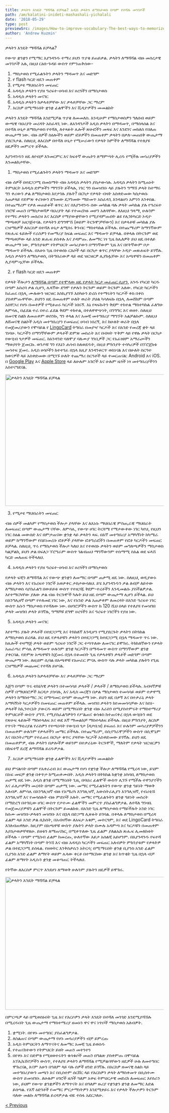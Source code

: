 ```yaml
---
title: ቃላትን እንዴት ማሻሻል ይቻላል? አዲስ ቃላትን ለማስታወስ በጣም የተሻሉ መንገዶች
path: /am/kalatini-inideti-mashashali-yichalali
date: '2018-05-29'
type: post
previewSrc: /images/How-to-improve-vocabulary-The-best-ways-to-memorize-new-words.jpg
author: 'Andrew Kuzmin'
---
```


ቃላትን እንዴት ማሻሻል ይቻላል?

የውጭ ቋንቋን የሚማር እያንዳንዱ ተማሪ ይህን ጥያቄ ይጠይቃል. ቃላትን ለማሻሻል ብዙ መሰረታዊ መንገዶች አሉ, በዚህ ርዕሰ-ጉዳይ ውስጥ የምንጠቅሰው-
1. ማስታወስ የሚፈልጉትን ቃላትን ማዳመጥ እና መድገም
2. የ flash ካርድ ዘዴን መጠቀም
3. የሚታዩ ማህበራትን መፍጠር
4. አዳዲስ ቃላትን የያዘ ዓረፍተ-ሀሳብ እና ሀረጎችን በማስታወስ
5. አዳዲስ ቃላትን መናገር
6. አዳዲስ ቃላትን ከቃላቶቻቸው እና ቃላቶቻቸው ጋር ማረም
7. እርስዎ በሚማሩበት ቋንቋ ፊልሞችን እና ቪዲዮዎችን መመልከት

ቃላትን እንዴት ማሻሻል እንደሚቻል ጥያቄ ለመመለስ. እንዲሁም የማስታወስዎን ግለሰብ ወይም ውጫዊ ባህሪያት መረዳት አስፈላጊ ነው. ለአንዳንዶች አዲስ ቃላትን በማዳመጥ, በማሰላሰል እና በተሻለ ሁኔታ ለማስታወስ የተሻለ, ለተጻፉት ሌሎች ጽሁፎችን መጻፍ እና እንደገና መከለስ የበለጠ ውጤታማ ነው. ብዙ ሰዎች ስዕሎችን ወይም ፎቶዎችን በመጠቀም ቃላትን በቃለ-መጠበቅ ውጤታማ ያደርጉታል. ስለዚህ, ለእርስዎ በተሻለ ሁኔታ የሚሠራውን የቃላት ክምችት ለማሻሻል የተለያዩ ዘዴዎችን መምረጥ ይችላሉ.

እያንዳንዱን ዘዴ ለየብቻ እንመርምር እና ከፍተኛ ውጤትን ለማምጣት ሊረዱ የሚችሉ መሳሪያዎችን እንመልከታቸው.

1. ማስታወስ የሚፈልጉትን ቃላትን ማዳመጥ እና መድገም

ብዙ ሰዎች በተደጋጋሚ በመስማት ብዙ አዳዲስ ቃላትን ያስታውሳሉ.
አዳዲስ ቃላትን ከሚጠኑት ትምህርት አዳዲስ ድምጾችን ማግኘት ይችላሉ, ነገር ግን በመዝገቡ ላይ ያሉትን ግማሽ ቃላት ከተማሩ ግን ቀሪውን ቃል ለማስታወስ እየታገሉ ያሉት? በርካታ የቃላት ብዛት አስቀድመው ካስታወሱ አጠቃላይ የድምጽ ቀረፃውን ደግመው ደጋግመው ማድመጥ አስፈላጊ እንዳልሆነ አምነን እንቀበል. በተጨማሪም የቃለ መጠይቆች ቁጥር እና በእያንዳንዱ ሰው መካከል ባሉ ቃላት መካከል ያሉ የዓረፍተ ነገሮቹ መጠን በማስታወሻዎ ባህሪያት ላይ የተመረኮዙ መሆን አለባቸው.
ለእዚህ ዓላማ, ሁሉንም የተማሩ ቃላትን መሰረዝ እና እርስዎ የማያውቋቸውን የሚያዳምጡበት ልዩ የሊንኮካርድ ኦዲዮ ማጫወቻ አዘጋጅተናል. የቃላትን ድግግሞሽ (ወይም ትርጉሞቻቸውን) እና በቃላቶቹ መካከል ያሉ ርዝማኔዎች ለእርስዎ በተሻለ ሁኔታ ለሚሰሩ ቅንብር ማስተካከል ይችላሉ.
በተጨማሪም ከማንኛውም የጽሑፍ ፋይሎች የራስዎን የመማሪያ ክፍል መፍጠር እና ማዳመጥ ይቻላል. በቀላሉ በትርጉም ወደ ማጫወቻው ላይ አንድ ጽሑፍ ይስቀሉ እና ያዳምጡ.
ለመማር ነፃ ጊዜ ከሌለዎት ይህ ዘዴ በተለይ ውጤታማ ነው, ምክንያቱም የትምህርት መሳሪያውን በማንኛውም ጊዜ እና በየትኛውም ቦታ ማዳመጥ ይችላሉ.
በአሁኑ ጊዜ በተወሰኑ ርእሶች ላይ በርካታ ቁጥር ያላቸው ኦዲዮ መጽሐፍት ይገኛሉ. አዲስ ቃላትን ለማስታወስ, በትግበራውዎ ላይ ወደ ዝርዝርዎ ሊያክሏቸው እና አጫዋቹን በመጠቀም ሊያዳምጧቸው ይችላሉ.

2. የ flash ካርድ ዘዴን መጠቀም

የቃላት ችሎታን <a href="https://en.wikipedia.org/wiki/Flashcard" target="_blank" rel="noopener">ለማሻሻል በጣም የተሞላው ዘዴ የቃላት ካርታ መፈጠር ሲሆን</a>, አንዱ የካርድ ካርዱ በጣም አስረባ ቃል ሲሆን, ሌላኛው ደግሞ የቃሉን ትርጉም ወይም ትርጉም አለው.
የካርድ ካርዶችን ከፈጠሩ በኋላ, ሙሉውን ዝርዝር እስኪያገኙ እስካሁን ድረስ የተማሩትን ካርዶች ቀስ በቀስ ያስቀምጡዋቸው.
ይህንን ዘዴ በመጠቀም ሁለት ወራት ያህል ካሳለፍኩ በኋላ, ለመሸከም በጣም አስቸጋሪ የሆኑ በመቶዎች የሚቆጠሩ ካርዶች ነበሩኝ.
እኔ የጻፍኩትን ቅደም ተከተል ማስተካከል ፈለግሁ ለምሳሌ, በፊደል ተራ በተራ ፊደል ቅደም ተከተል, በተለዋዋጭነት, በንግግር እና ወዘተ.
ስለዚህ ዘመናዊ ስልክ ለመጠቀም ወሰንኩ, ግን ቀላል እና አመቺ መተግበሪያ ማግኘት አልቻልኩም. ስለዚህ ለሸመናዊ ስልኮች አዲስ መተግበሪያን የመፍጠር ሀሳብ ነበረኝ, እና ከሁለት ወራት በኋላ የመጀመሪያውን የሞባይል የ <a href="https://lingocard.com" target="_blank" rel="noopener">LingoCard</a> ትግበራ በመያዣ ካርዶች እና በአንድ የመረጃ ቋት ላይ ገነባሁ. ካርዶችን በማንኛቸውም ቃላቶች ድምጽ መስራት እና በብዛት ጥቅም ላይ የዋሉ ቃላት በርካታ የውሂብ ጎታዎች መፍጠር. ከአንዳንድ ባለሞያ ባለሙያ ገንቢዎች ጋር የአፈፃፀም አማራጮችን ማወያየት ጀመርኩ. ወንዶቹ ግን የእኔን ሐሳብ ስለወደዱት, በዚህ ምክንያት ተሳካሪዎች በፕሮጀክቱ መሳተፍ ጀመሩ. አዲስ ሀሳቦችን ከተተገፈ በኋላ እዚያ እንዳንቆርጥ ወስነናል እና በሁለት ስርዓተ ክወናዎች ላይ አስቀድመው በሚገኙ ሁለት ተጨማሪ ስርዓቶች ላይ ተመርጠናል: Android እና iOS. በ <a href="https://play.google.com/store/apps/details?id=com.lingocard.lingocard" target="_blank" rel="noopener">Google Play</a> እና <a href="https://itunes.apple.com/us/app/lingocard/id1217076835?mt=8" target="_blank" rel="noopener">Apple Store</a> ላይ ለሁሉም አገሮች እና ሁሉም ዜጎች ነፃ መተግበሪያችንን አስተናግደናል.

<img class="aligncenter wp-image-7043" src="../images/2018/05/flash-card-Just-develop.png" alt="ቃላትን እንዴት ማሻሻል ይቻላል" width="625" height="417" />

3. የሚታዩ ማህበራትን መፍጠር

ብዙ ሰዎች መልካም የማስታወስ ችሎታ ያላቸው እና ለእነሱ ማህበራዊ ምስጢራዊ ማህበራት ለመፍጠር በጣም ውጤታማ ናቸው. ለምሳሌ, የውጭ ሀገር ትርጓሜ የማታውቀው ነገር ካየህ, የዚህን ነገር ስዕል መውሰድ እና በምታጠናው ቋንቋ ላይ ቃላትን ጻፍ.
በእኛ መተግበሪያ አማካኝነት ከካሜራ ወይም ከማንኛውም የበይነመረቡ ፎቶዎች ያላቸው ፎቶግራፎችን በመጠቀም የፎቶ ካርዶችን መፍጠር ይቻላል.
ስለዚህ, ጥሩ የማስታወስ ችሎታ ካለህ እና የተወሰኑ ቃላትን ወይም መግለጫዎችን ማስታወስ ካልቻልክ, ይህን ቃል በፍለጋ ፕሮግራም ውስጥ ገልብጠህ ማንኛውንም ተስማሚ ስእል ወደ ፍላሽ ካርድ መለጠፍ ትችላለህ.

4. አዳዲስ ቃላትን የያዘ ዓረፍተ-ሀሳብ እና ሀረጎችን በማስታወስ

የቃላት ፍቺን ለማሻሻል እና የውጭ ቋንቋን ለመማር በጣም ጠቃሚ ዘዴ ነው. ስለዚህ, ወዲያውኑ ብዙ ቃላትን እና የአረፍተ ነገሮች አወቃቀር ታስታውሳለህ. ይሄ እያንዳንዱን ቃል ለብቻ ለይተው ለማስታወስ ሳያስፈልግ በውይይቱ ውስጥ የተዘጋጁ ቅደም-ተረቶችን ​​እንዲመልሱ ያስችልዎታል.
እየተማርካቸው ያለው ቃል ብዙ ትርጉሞች ካሉት ይህ ዘዴ በጣም ውጤታማ ሊሆን ይችላል. ይህ በእንግሊዘኛ በጣም የተለመደ ነገር ነው, እና የአንድ ቃል አጠቃቀም ለመረዳት በአንድ ዓረፍተ ነገር ውስጥ እሱን ማስታወስ የተሻለው ነው.
በሀገሮቻችን ውስጥ ከ 120 ሺህ በላይ የተለያዩ የመዝገበ ቃላት መዝገበ ቃላት ይገኛሉ, ግማሾቹ ደግሞ ሀረጎችን እና ዓረፍተ ነገሮችን የያዘ ነው.

5. አዳዲስ ቃላትን መናገር

እየተማሩ ያሉት ቃላቶች በተደጋጋሚ እና ትክክለኛ እንዲሆን የሚያደርጉት ቃላትን በትክክል ለማስታወስ ይረዳል.
ይህ ዘዴ የቃላቶቹን ቃላትን በተደጋጋሚ ከተደጋጋሚ በኋላ ማዳመጥ ጥሩ ነው.
ከሌሎች ተዛማጅ ቃላት ወይም ዓረፍተ ነገሮች ጋር ተጣጥለው ለመናገር ይሞክሩ.
ትክክለኛውን የቃላት አጠራጣሪ ምሳሌ ለማዳመጥ ሁሉንም ቋንቋ ካርዶችን በማዳመጥ ውስጥ በማንኛውም ቋንቋ ያቀርባል.
የድምጽ አጫዋቹን ከጀመሩ በኋላ በቆመበት ጊዜ የቃላቶቹን ቃላቶች መድገም በጣም ውጤታማ ነው. ለዚህም ሲባል በአጫዋቹ የአሠራር ምናሌ ውስጥ ባሉ ቃላት መካከል ያሉትን የጊዜ ርዝማኔዎች መጨመር የተሻለ ይሆናል.

6. አዳዲስ ቃላትን ከቃላቶቻቸው እና ቃላቶቻቸው ጋር ማረም

እጅግ በጣም ጥሩ ቴክኒካዊ ቃላትን በተመሳሳይ ቃላቶች / ቃላቶች / ለማስታወስ ይችላሉ.
አብዛኛዎቹ ሰዎች በማህበሮዎች እርዳታ ያስባሉ, እና አዲስ መረጃን በቃል ማስታወስ ተመሳሳይ ወይም ተቃዋሚ ቃላትን ከማስተማር ጋር በማጣመር በጣም ውጤታማ ነው.
ይህን ዘዴ በቃኝ እና በተቃራኒ ቃላት አማካኝነት ካርታዎችን በመፍጠር መጠቀም ይችላሉ.
መዝገበ ቃላትን ከየመመሳሳቻው እና ከስነ-ቃላቶች ከኢንተርኔት ያውርዱ ወይም በሚማሩበት ቋንቋ ብዙ እራስን በሚያስተምሩት የማስተማሪያ ትምህርቶች ውስጥ ያግኙ. የሚያስፈልግዎትን የሥልጠና ቁሳቁስ ከተጠናቀረ በኋላ ውሂቡን ወደ የጽሁፍ ፋይሎች ማስተላለፍ እና ወደ እኛ ማመልከቻ ማስተላለፍ ይችላሉ. በዚህ ምክንያት, ለርስዎ የጥናት ማቴሪያል የራስዎን የተጫነባት የውሂብ ጎታ (ዳታቤዝ) ይፍጠሩ እና ሁሉንም መሳሪያዎቻችንን በመጠቀም ሁሉንም የቃላቶችን መማር ይችላሉ.
በተጨማሪም, በሲኖግራሞቻችን ውስጥ በሲሞኒም እና በአንትሪሚም የተፈጠሩ በርካታ ቁጥር ያላቸው ካርዶች አስቀድመው ይገኛሉ.
ይህን ዘዴ በመጠቀምዎ, ብዙ ቃላትን በቃሎችዎ ወይንም በተቃራኒው ትርጉሞች, ማለትም የቃላት ዝርዝርዎን በከፍተኛ ደረጃ ለማሻሻል ይረዱዎታል.

7. እርስዎ በሚማሩበት ቋንቋ ፊልሞችን እና ቪዲዮዎችን መመልከት

ይህ ምናልባት በጣም የአቀራረብ እና ውጤታማ የሆነ የቋንቋ ችሎታ ለማሻሻል የሚረዳ ነው, ይሄም በአፍ መፍቻ ቋንቋ በቀጥታ ከሚጠቀሙበት.
አዲስ ቃላትን በትክክል ከቋንቋ አካባቢ ለማስታወስ ጠቃሚ ዘዴ ነው. አዲስ ቋንቋ በሚማሩበት ጊዜ, በባህሪ ፊልሞች ውስጥ ሊገኙ የሚችሉ ተዋንያኖችን እና ፈሊጦዎችን መረዳት በጣም ጠቃሚ ነው.
መማር የሚፈልጉትን የውጭ ቋንቋ ዓይነት ማወቅ አለብዎ. ለምሳሌ በእንግሊዝኛ ብዙ የአሜሪካ እንግሊዝኛ, አውስትራሊያን እንግሊዝኛ, የብሪቲሽ እንግሊዝኛ እና የመሳሰሉት ብዙ ምድቦች አሉት. መማር የሚፈልጉትን ቋንቋ ዓይነት መሰረት በማድረግ በተገቢው ሀገር ውስጥ የታተሙ ፊልሞችን መምረጥ ያስፈልግዎታል.
ለተሻለ ግንዛቤ የመጀመሪያዎቹን ፊልሞች በትርጉም ይመልከቱ. በአንድ ጊዜ ለማስታወስ የማይችሉት አንድ ነገር ከሰሙ መዝገበ-ቃላቱን መዝገቡ እና በኋላ በድጋሜ ሊጽፉት ይገባል.
በቀላሉ ለማስታወስ በሚረዳ ፊልም ላይ አንድ ቃል ሲከሰት, በአብዛኛው ለአፍታ አቁም, መተርጎም, እና ወደ LingoCard ትግበራ እገለብጠዋለሁ. ከዚያም በአጫዋቹ ውስጥ ያሉትን ቃላት በሙሉ አዳምጣ እና ካርዶቹን በመጠቀም እያስታወቃቸዋለሁ.
ይዘቱን ለማጠናከር, በሚቀጥለው ጊዜ ፊልም ያለልኡክ ጽሑፍ ሊመለከቱት ይችላሉ - በጣም የሚስብ ፊልም ከመረጡ, ሁለተኛው እይታ አሰልቺ አይሆንም.
በእያንዳንዱ የፍተሻ ፊልም አማካኝነት በጣም ትንሽ እና ብዙ አዳዲስ ካርዶችን መፍጠር አለብዎት ምክንያቱም የቃላትዎ ቃል በተደጋጋሚ ይሰፋል.
የዘወትር እንቅስቃሴን አትርሳ; በሚማሩበት ቋንቋ ቢያንስ አንድ ፊልም ቢያንስ አንድ ፊልም ለማየት ወይም ሌላው ቀርቶ በተማርከው ቋንቋ እና ከጥቂት ጊዜ በኋላ ብቻ ፊልም ለማየት አዲሱን ቋንቋ መቆጣጠር ትችላለህ.

የትኛው ለእርስዎ ምርጥ እንደሆነ ለማወቅ ሁሉንም ያሉትን ዘዴዎች ይሞክሩ.

<img class="aligncenter wp-image-7582" src="../images/2018/05/learn-foreign-language.jpg" alt="ቃላትን እንዴት ማሻሻል ይቻላል" width="720" height="421" />

በምርጫዎ ላይ በሚወስኑበት ጊዜ እና የእርሶዎን ቃላት እንዴት በተሻለ መንገድ እንደሚያሻሽሉ በሚረዱበት ጊዜ ውጤታማ የማስተማሪያ ዘመኑን ዋና ዋና ነጥቦች ማስታወስ አለብዎት.
1. ቋሚነት. በየቀኑ መተግበር ያስፈልግዎታል.
2. ለስልጠና በጣም ውጤታማ የሆኑ መሳሪያዎችን ብቻ ይምረጡ
3. አዲስ ትምህርትን ለማጥናትና ለመማር አመቺ ጊዜ ይወሰዱ
4. የተጠናከተውን የትምህርት ይዘት መጠን መተንተን
5. በየቀኑ እና በድምፅ የሚዘወተሩትን ቁሳቁሶች መጠን በግልጽ ያስቀምጡ
በሞባይል አፕሊኬሽኖቻችን ውስጥ, የተለያዩ ቃላትን ለማሻሻል የሚቻልባቸውን ዘዴዎች ሁሉ ለመተግበር ሞክረናል, እናም አሁን በዓለም ላይ ባሉ ሰዎች ዘንድ ይገኛሉ. በእርስዎ ዘመናዊ ስልክ ላይ መተግበሪያውን መጫን እና በሲስተም ሰርቨር ላይ የእርስዎን ቃላት ለማስቀመጥ በሲስተሙ ውስጥ ይመዝገቡ.
ለሁሉም ሀገሮች ዜጎች ዓለም አቀፍ ትምህርታዊ መድረክ ለመፍጠር እየሰራን ነው, ይህም የውጭ ቋንቋዎችን ለማጥናት እና በዓለም ዙሪያ የቋንቋን ቋንቋ ለመማር እድል ይሰጣል. የእኛ ዕድገቶች የመማር ምርታማነትዎን እንደሚቀይሩ እና የቃላት ችሎታዎን ትርጉም ባለው መልኩ ለማሻሻል ይረዳዎታል ብዬ ተስፋ አደርጋለሁ.

<a href="/am/pikaridi-karidochi">< Previous</a>
